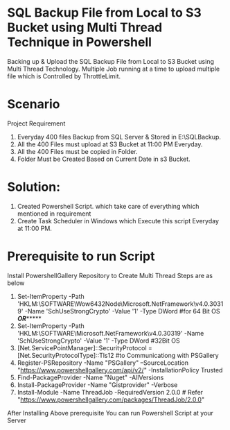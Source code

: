 # SQL Backup File from Local to S3 Bucket using Multi Thread Technique in Powershell
Backing up & Upload the SQL Backup File from Local to S3 Bucket using Multi Thread Technology. Multiple Job running at a time to upload multiple file which is Controlled by  ThrottleLimit. 

# Scenario
Project Requirement
1) Everyday 400 files Backup from SQL Server & Stored in E:\SQLBackup.
2) All the 400 Files must upload at S3 Bucket at 11:00 PM Everyday.
3) All the 400 Files must be copied in Folder.
4) Folder Must be Created Based on Current Date in s3 Bucket.

# Solution:
1) Created Powershell Script. which take care of everything which mentioned in requirement
2) Create Task Scheduler in Windows which Execute this script Everyday at 11:00 PM.

# Prerequisite to run Script
Install PowershellGallery Repository to Create Multi Thread
Steps are as below
1) Set-ItemProperty -Path 'HKLM:\SOFTWARE\Wow6432Node\Microsoft\.NetFramework\v4.0.30319' -Name 'SchUseStrongCrypto' -Value '1' -Type DWord #for 64 Bit OS
***************************************************************OR********************************************************************
2) Set-ItemProperty -Path 'HKLM:\SOFTWARE\Microsoft\.NetFramework\v4.0.30319' -Name 'SchUseStrongCrypto' -Value '1' -Type DWord #32Bit OS
3) [Net.ServicePointManager]::SecurityProtocol = [Net.SecurityProtocolType]::Tls12 #to Communicationg with PSGallery
4) Register-PSRepository -Name "PSGallery" –SourceLocation "https://www.powershellgallery.com/api/v2/" -InstallationPolicy Trusted
5) Find-PackageProvider -Name "Nuget" -AllVersions
6) Install-PackageProvider -Name "Gistprovider" -Verbose
7) Install-Module -Name ThreadJob -RequiredVersion 2.0.0 # Refer "https://www.powershellgallery.com/packages/ThreadJob/2.0.0"

After Installing Above prerequisite You can run Powershell Script at your Server
